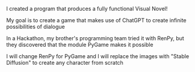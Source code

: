 I created a program that produces a fully functional Visual Novel!

My goal is to create a game that makes use of ChatGPT to create infinite possibilities of dialogue

In a Hackathon, my brother's programming team tried it with RenPy, but they discovered that the module PyGame makes it possible

I will change RenPy for PyGame and I will replace the images with "Stable Diffusion" to create any character from scratch 
